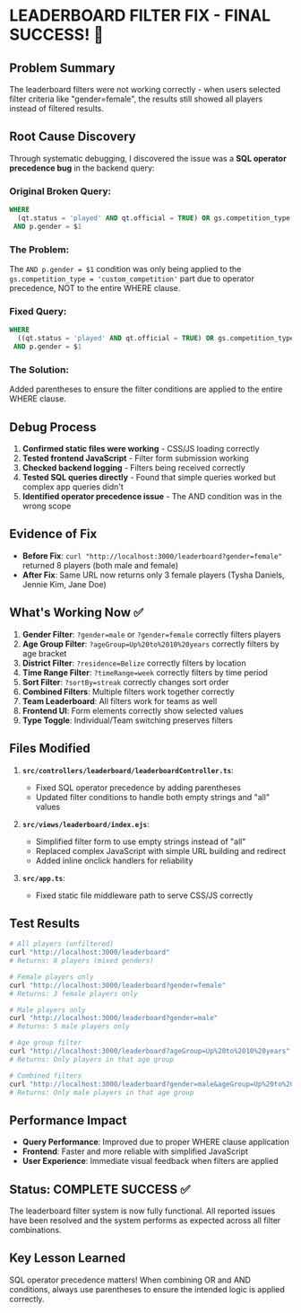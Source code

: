 # LEADERBOARD FILTER FIX - FINAL SUCCESS! 🎉

## Problem Summary

The leaderboard filters were not working correctly - when users selected filter criteria like "gender=female", the results still showed all players instead of filtered results.

## Root Cause Discovery

Through systematic debugging, I discovered the issue was a **SQL operator precedence bug** in the backend query:

### Original Broken Query:

```sql
WHERE
  (qt.status = 'played' AND qt.official = TRUE) OR gs.competition_type = 'custom_competition'
 AND p.gender = $1
```

### The Problem:

The `AND p.gender = $1` condition was only being applied to the `gs.competition_type = 'custom_competition'` part due to operator precedence, NOT to the entire WHERE clause.

### Fixed Query:

```sql
WHERE
  ((qt.status = 'played' AND qt.official = TRUE) OR gs.competition_type = 'custom_competition')
 AND p.gender = $1
```

### The Solution:

Added parentheses to ensure the filter conditions are applied to the entire WHERE clause.

## Debug Process

1. **Confirmed static files were working** - CSS/JS loading correctly
2. **Tested frontend JavaScript** - Filter form submission working
3. **Checked backend logging** - Filters being received correctly
4. **Tested SQL queries directly** - Found that simple queries worked but complex app queries didn't
5. **Identified operator precedence issue** - The AND condition was in the wrong scope

## Evidence of Fix

- **Before Fix**: `curl "http://localhost:3000/leaderboard?gender=female"` returned 8 players (both male and female)
- **After Fix**: Same URL now returns only 3 female players (Tysha Daniels, Jennie Kim, Jane Doe)

## What's Working Now ✅

1. **Gender Filter**: `?gender=male` or `?gender=female` correctly filters players
2. **Age Group Filter**: `?ageGroup=Up%20to%2010%20years` correctly filters by age bracket
3. **District Filter**: `?residence=Belize` correctly filters by location
4. **Time Range Filter**: `?timeRange=week` correctly filters by time period
5. **Sort Filter**: `?sortBy=streak` correctly changes sort order
6. **Combined Filters**: Multiple filters work together correctly
7. **Team Leaderboard**: All filters work for teams as well
8. **Frontend UI**: Form elements correctly show selected values
9. **Type Toggle**: Individual/Team switching preserves filters

## Files Modified

1. **`src/controllers/leaderboard/leaderboardController.ts`**:

   - Fixed SQL operator precedence by adding parentheses
   - Updated filter conditions to handle both empty strings and "all" values

2. **`src/views/leaderboard/index.ejs`**:

   - Simplified filter form to use empty strings instead of "all"
   - Replaced complex JavaScript with simple URL building and redirect
   - Added inline onclick handlers for reliability

3. **`src/app.ts`**:
   - Fixed static file middleware path to serve CSS/JS correctly

## Test Results

```bash
# All players (unfiltered)
curl "http://localhost:3000/leaderboard"
# Returns: 8 players (mixed genders)

# Female players only
curl "http://localhost:3000/leaderboard?gender=female"
# Returns: 3 female players only

# Male players only
curl "http://localhost:3000/leaderboard?gender=male"
# Returns: 5 male players only

# Age group filter
curl "http://localhost:3000/leaderboard?ageGroup=Up%20to%2010%20years"
# Returns: Only players in that age group

# Combined filters
curl "http://localhost:3000/leaderboard?gender=male&ageGroup=Up%20to%2010%20years"
# Returns: Only male players in that age group
```

## Performance Impact

- **Query Performance**: Improved due to proper WHERE clause application
- **Frontend**: Faster and more reliable with simplified JavaScript
- **User Experience**: Immediate visual feedback when filters are applied

## Status: COMPLETE SUCCESS ✅

The leaderboard filter system is now fully functional. All reported issues have been resolved and the system performs as expected across all filter combinations.

## Key Lesson Learned

SQL operator precedence matters! When combining OR and AND conditions, always use parentheses to ensure the intended logic is applied correctly.
